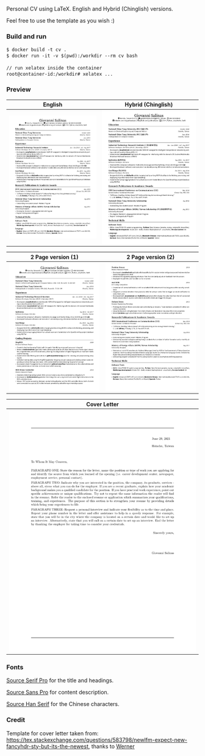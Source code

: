 Personal CV using LaTeX. English and Hybrid (Chinglish) versions.

Feel free to use the template as you wish :)

### Build and run
```
$ docker build -t cv .
$ docker run -it -v $(pwd):/workdir --rm cv bash

// run xelatex inside the container
root@container-id:/workdir# xelatex ...
```

### Preview

| English | Hybrid (Chinglish) |
|:---: | :---: |
|[![CV English](./Giovanni_Salinas_resume_en.png)](https://raw.githubusercontent.com/gsalinaslopez/cv/main/Giovanni_Salinas_resume_en.pdf) | [![CV Chinglish](./Giovanni_Salinas_resume_cn_en.png)](https://raw.githubusercontent.com/gsalinaslopez/cv/main/Giovanni_Salinas_resume_cn_en.pdf) |

| 2 Page version (1) | 2 Page version (2) |
|:---: | :---: |
|[![CV 2PP 1](./Giovanni_Salinas_resume_2pp_en_1.png)](https://raw.githubusercontent.com/gsalinaslopez/cv/main/Giovanni_Salinas_resume_2pp_en.pdf) | [![CV 2PP 2](./Giovanni_Salinas_resume_2pp_en_2.png)](https://raw.githubusercontent.com/gsalinaslopez/cv/main/Giovanni_Salinas_resume_2pp_en.pdf) |

| Cover Letter |
|:---: |
|[![Cover_Letter](./Giovanni_Salinas_cover_letter.png)](https://raw.githubusercontent.com/gsalinaslopez/cv/main/Giovanni_Salinas_cover_letter.pdf) |
### Fonts

[Source Serif Pro](https://fonts.google.com/specimen/Source+Serif+Pro#license) for the title and headings.

[Source Sans Pro](https://fonts.google.com/specimen/Source+Sans+Pro#license) for content description.

[Source Han Serif](https://github.com/adobe-fonts/source-han-serif) for the Chinese characters.

### Credit

Template for cover letter taken from: https://tex.stackexchange.com/questions/583798/newlfm-expect-new-fancyhdr-sty-but-its-the-newest, thanks to [Werner](https://tex.stackexchange.com/users/5764/werner)
